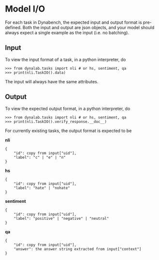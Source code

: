# Model I/O

For each task in Dynabench, the expected input and output format is pre-defined. Both the input and output are json objects, and your model should always expect a single example as the input (i.e. no batching).

## Input
To view the input format of a task, in a python interpreter, do
```
>>> from dynalab.tasks import nli # or hs, sentiment, qa
>>> print(nli.TaskIO().data)
```
The input will always have the same attributes.

## Output
To view the expected output format, in a python interpreter, do
```
>>> from dynalab.tasks import nli # or hs, sentiment, qa
>>> print(nli.TaskIO().verify_response.__doc__)
```
For currently existing tasks, the output format is expected to be

**nli**
```
{
    "id": copy from input["uid"],
    "label": "c" | "e" | "n"
}
```
**hs**
```
{
    "id": copy from input["uid"],
    "label": "hate" | "nohate"
}
```
**sentiment**
```
{
    "id": copy from input["uid"],
    "label": "positive" | "negative" | "neutral"
}
```
**qa**
```
{
    "id": copy from input["uid"],
    "answer": the answer string extracted from input["context"]
}
```
